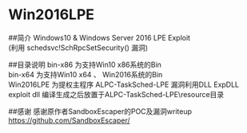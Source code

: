 # Win2016LPE
##简介
Windows10 &amp; Windows Server 2016 LPE Exploit</br>
(利用 schedsvc!SchRpcSetSecurity() 漏洞)</br>

##目录说明
bin-x86 为支持Win10 x86系统的Bin</br>
bin-x64 为支持Win10 x64 、 Win2016系统的Bin</br>
Win2016LPE 为提权主程序
ALPC-TaskSched-LPE 漏洞利用DLL
ExpDLL  exploit dll 编译生成之后放置于ALPC-TaskSched-LPE\resource目录

##感谢
感谢原作者SandboxEscaper的POC及漏洞writeup</br>
https://github.com/SandboxEscaper/</br>
